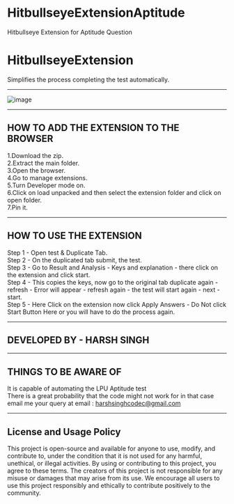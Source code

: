 # HitbullseyeExtensionAptitude
Hitbullseye Extension for Aptitude Question

# HitbullseyeExtension
Simplifies the process completing the test automatically.

------------------------------------------------------

![image](https://github.com/user-attachments/assets/5a5856de-a2b7-4f68-b431-3a53c9a8467b)

------------------------------------------------------

## HOW TO ADD THE EXTENSION TO THE BROWSER

1.Download the zip.    
2.Extract the main folder.     
3.Open the browser.     
4.Go to manage extensions.     
5.Turn Developer mode on.     
6.Click on load unpacked and then select the extension folder and click on open folder.     
7.Pin it.     

-------------------------------------------------------
## HOW TO USE THE EXTENSION

Step 1 - Open test & Duplicate Tab.     
Step 2 - On the duplicated tab submit, the test.     
Step 3 - Go to Result and Analysis - Keys and explanation - there click on the extension and click start.     
Step 4 - This copies the keys, now go to the original tab duplicate again - refresh - Error will appear - refresh again - the test will start again - next - start.    
Step 5 - Here Click on the extension now click Apply Answers - Do Not click Start Button Here or you will have to do the process again.    

--------------------------------------------------------

## DEVELOPED BY - HARSH SINGH   

--------------------------------------------------------

## THINGS TO BE AWARE OF    

It is capable of automating the LPU Aptitude test    
There is a great probability that the code might not work for in that case email me your query at email : harshsinghcodec@gmail.com     

--------------------------------------------------------
## License and Usage Policy     

This project is open-source and available for anyone to use, modify, and contribute to, under the condition that it is not used for any harmful, unethical, or illegal activities. By using or contributing to this project, you agree to these terms. The creators of this project is not responsible for any misuse or damages that may arise from its use. We encourage all users to use this project responsibly and ethically to contribute positively to the community.      

